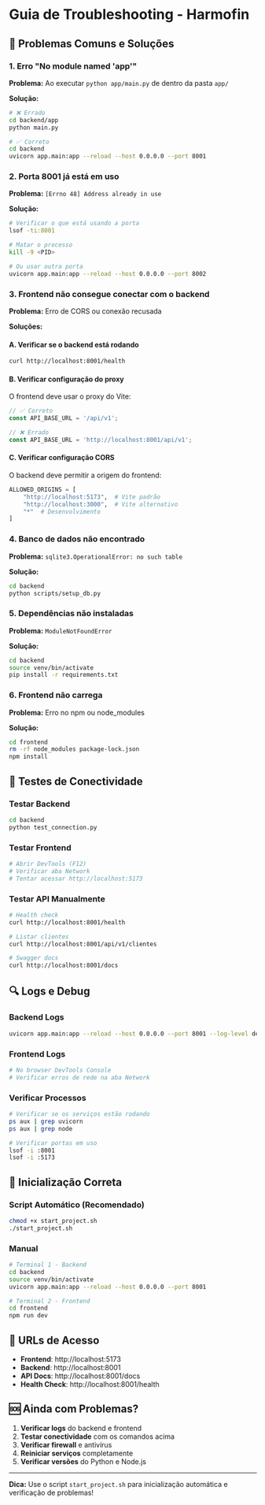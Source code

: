 # Guia de Troubleshooting - Harmofin

## 🔧 Problemas Comuns e Soluções

### 1. Erro "No module named 'app'"

**Problema:** Ao executar `python app/main.py` de dentro da pasta `app/`

**Solução:**
```bash
# ❌ Errado
cd backend/app
python main.py

# ✅ Correto
cd backend
uvicorn app.main:app --reload --host 0.0.0.0 --port 8001
```

### 2. Porta 8001 já está em uso

**Problema:** `[Errno 48] Address already in use`

**Solução:**
```bash
# Verificar o que está usando a porta
lsof -ti:8001

# Matar o processo
kill -9 <PID>

# Ou usar outra porta
uvicorn app.main:app --reload --host 0.0.0.0 --port 8002
```

### 3. Frontend não consegue conectar com o backend

**Problema:** Erro de CORS ou conexão recusada

**Soluções:**

#### A. Verificar se o backend está rodando
```bash
curl http://localhost:8001/health
```

#### B. Verificar configuração do proxy
O frontend deve usar o proxy do Vite:
```typescript
// ✅ Correto
const API_BASE_URL = '/api/v1';

// ❌ Errado
const API_BASE_URL = 'http://localhost:8001/api/v1';
```

#### C. Verificar configuração CORS
O backend deve permitir a origem do frontend:
```python
ALLOWED_ORIGINS = [
    "http://localhost:5173",  # Vite padrão
    "http://localhost:3000",  # Vite alternativo
    "*"  # Desenvolvimento
]
```

### 4. Banco de dados não encontrado

**Problema:** `sqlite3.OperationalError: no such table`

**Solução:**
```bash
cd backend
python scripts/setup_db.py
```

### 5. Dependências não instaladas

**Problema:** `ModuleNotFoundError`

**Solução:**
```bash
cd backend
source venv/bin/activate
pip install -r requirements.txt
```

### 6. Frontend não carrega

**Problema:** Erro no npm ou node_modules

**Solução:**
```bash
cd frontend
rm -rf node_modules package-lock.json
npm install
```

## 🧪 Testes de Conectividade

### Testar Backend
```bash
cd backend
python test_connection.py
```

### Testar Frontend
```bash
# Abrir DevTools (F12)
# Verificar aba Network
# Tentar acessar http://localhost:5173
```

### Testar API Manualmente
```bash
# Health check
curl http://localhost:8001/health

# Listar clientes
curl http://localhost:8001/api/v1/clientes

# Swagger docs
curl http://localhost:8001/docs
```

## 🔍 Logs e Debug

### Backend Logs
```bash
uvicorn app.main:app --reload --host 0.0.0.0 --port 8001 --log-level debug
```

### Frontend Logs
```bash
# No browser DevTools Console
# Verificar erros de rede na aba Network
```

### Verificar Processos
```bash
# Verificar se os serviços estão rodando
ps aux | grep uvicorn
ps aux | grep node

# Verificar portas em uso
lsof -i :8001
lsof -i :5173
```

## 🚀 Inicialização Correta

### Script Automático (Recomendado)
```bash
chmod +x start_project.sh
./start_project.sh
```

### Manual
```bash
# Terminal 1 - Backend
cd backend
source venv/bin/activate
uvicorn app.main:app --reload --host 0.0.0.0 --port 8001

# Terminal 2 - Frontend
cd frontend
npm run dev
```

## 📱 URLs de Acesso

- **Frontend**: http://localhost:5173
- **Backend**: http://localhost:8001
- **API Docs**: http://localhost:8001/docs
- **Health Check**: http://localhost:8001/health

## 🆘 Ainda com Problemas?

1. **Verificar logs** do backend e frontend
2. **Testar conectividade** com os comandos acima
3. **Verificar firewall** e antivírus
4. **Reiniciar serviços** completamente
5. **Verificar versões** do Python e Node.js

---

**Dica:** Use o script `start_project.sh` para inicialização automática e verificação de problemas! 